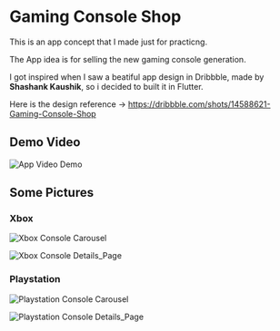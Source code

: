 # Gaming Console Shop
This is an app concept that I made just for practicng.

The App idea is for selling the new gaming console generation.

I got inspired when I saw a beatiful app design in Dribbble, made by <b>Shashank Kaushik</b>, so i decided to built it in Flutter.

Here is the design reference -> https://dribbble.com/shots/14588621-Gaming-Console-Shop

<h2>Demo Video</h2>

![App Video Demo](demo/app_video.gif)

<h2>Some Pictures</h2>

<h3>Xbox</h3>

![Xbox Console Carousel](demo/xbox_carousel.jpg)

![Xbox Console Details_Page](demo/xbox_details_page.jpg)

<h3>Playstation</h3>

![Playstation Console Carousel](demo/playstation_carousel.jpg)

![Playstation Console Details_Page](demo/playstation_details_page.jpg)
